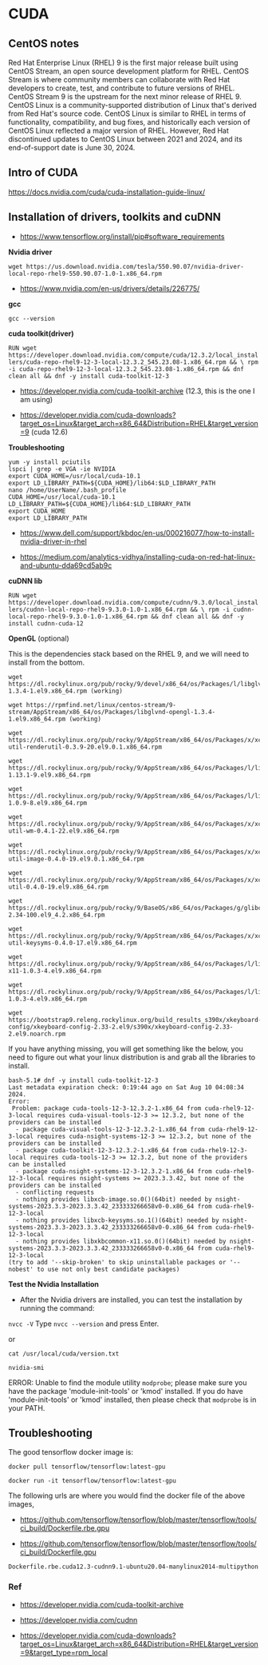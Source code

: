 # CUDA

## CentOS notes

Red Hat Enterprise Linux (RHEL) 9 is the first major release built using CentOS Stream, an open source development platform for RHEL. CentOS Stream is where community members can collaborate with Red Hat developers to create, test, and contribute to future versions of RHEL. CentOS Stream 9 is the upstream for the next minor release of RHEL 9. 
CentOS Linux is a community-supported distribution of Linux that's derived from Red Hat's source code. CentOS Linux is similar to RHEL in terms of functionality, compatibility, and bug fixes, and historically each version of CentOS Linux reflected a major version of RHEL. However, Red Hat discontinued updates to CentOS Linux between 2021 and 2024, and its end-of-support date is June 30, 2024.

## Intro of CUDA

https://docs.nvidia.com/cuda/cuda-installation-guide-linux/

## Installation of drivers, toolkits and cuDNN

* https://www.tensorflow.org/install/pip#software_requirements

**Nvidia driver**

`wget https://us.download.nvidia.com/tesla/550.90.07/nvidia-driver-local-repo-rhel9-550.90.07-1.0-1.x86_64.rpm`

* https://www.nvidia.com/en-us/drivers/details/226775/

**gcc**

`gcc --version`

**cuda toolkit(driver)**

`RUN wget https://developer.download.nvidia.com/compute/cuda/12.3.2/local_installers/cuda-repo-rhel9-12-3-local-12.3.2_545.23.08-1.x86_64.rpm && \
    rpm -i cuda-repo-rhel9-12-3-local-12.3.2_545.23.08-1.x86_64.rpm && dnf clean all && dnf -y install cuda-toolkit-12-3`

* https://developer.nvidia.com/cuda-toolkit-archive (12.3, this is the one I am using)

* https://developer.nvidia.com/cuda-downloads?target_os=Linux&target_arch=x86_64&Distribution=RHEL&target_version=9 (cuda 12.6)

**Troubleshooting**

```shell
yum -y install pciutils
lspci | grep -e VGA -ie NVIDIA
export CUDA_HOME=/usr/local/cuda-10.1
export LD_LIBRARY_PATH=${CUDA_HOME}/lib64:$LD_LIBRARY_PATH
nano /home/UserName/.bash_profile
CUDA_HOME=/usr/local/cuda-10.1
LD_LIBRARY_PATH=${CUDA_HOME}/lib64:$LD_LIBRARY_PATH
export CUDA_HOME
export LD_LIBRARY_PATH
```

* https://www.dell.com/support/kbdoc/en-us/000216077/how-to-install-nvidia-driver-in-rhel

* https://medium.com/analytics-vidhya/installing-cuda-on-red-hat-linux-and-ubuntu-dda69cd5ab9c

**cuDNN lib**

`RUN wget https://developer.download.nvidia.com/compute/cudnn/9.3.0/local_installers/cudnn-local-repo-rhel9-9.3.0-1.0-1.x86_64.rpm && \
    rpm -i cudnn-local-repo-rhel9-9.3.0-1.0-1.x86_64.rpm && dnf clean all && dnf -y install cudnn-cuda-12`

**OpenGL** (optional)

This is the dependencies stack based on the RHEL 9, and we will need to install from the bottom.

```shell
wget https://dl.rockylinux.org/pub/rocky/9/devel/x86_64/os/Packages/l/libglvnd-1.3.4-1.el9.x86_64.rpm (working)

wget https://rpmfind.net/linux/centos-stream/9-stream/AppStream/x86_64/os/Packages/libglvnd-opengl-1.3.4-1.el9.x86_64.rpm (working)

wget https://dl.rockylinux.org/pub/rocky/9/AppStream/x86_64/os/Packages/x/xcb-util-renderutil-0.3.9-20.el9.0.1.x86_64.rpm

wget https://dl.rockylinux.org/pub/rocky/9/AppStream/x86_64/os/Packages/l/libxcb-1.13.1-9.el9.x86_64.rpm

wget https://dl.rockylinux.org/pub/rocky/9/AppStream/x86_64/os/Packages/l/libXau-1.0.9-8.el9.x86_64.rpm

wget https://dl.rockylinux.org/pub/rocky/9/AppStream/x86_64/os/Packages/x/xcb-util-wm-0.4.1-22.el9.x86_64.rpm

wget https://dl.rockylinux.org/pub/rocky/9/AppStream/x86_64/os/Packages/x/xcb-util-image-0.4.0-19.el9.0.1.x86_64.rpm

wget https://dl.rockylinux.org/pub/rocky/9/AppStream/x86_64/os/Packages/x/xcb-util-0.4.0-19.el9.x86_64.rpm

wget https://dl.rockylinux.org/pub/rocky/9/BaseOS/x86_64/os/Packages/g/glibc-2.34-100.el9_4.2.x86_64.rpm

wget https://dl.rockylinux.org/pub/rocky/9/AppStream/x86_64/os/Packages/x/xcb-util-keysyms-0.4.0-17.el9.x86_64.rpm

wget https://dl.rockylinux.org/pub/rocky/9/AppStream/x86_64/os/Packages/l/libxkbcommon-x11-1.0.3-4.el9.x86_64.rpm

wget https://dl.rockylinux.org/pub/rocky/9/AppStream/x86_64/os/Packages/l/libxkbcommon-1.0.3-4.el9.x86_64.rpm

wget https://bootstrap9.releng.rockylinux.org/build_results_s390x/xkeyboard-config/xkeyboard-config-2.33-2.el9/s390x/xkeyboard-config-2.33-2.el9.noarch.rpm

```

If you have anything missing, you will get something like the below, you need to figure out what your linux distribution is and grab all the libraries to install.

```shell
bash-5.1# dnf -y install cuda-toolkit-12-3
Last metadata expiration check: 0:19:44 ago on Sat Aug 10 04:08:34 2024.
Error: 
 Problem: package cuda-tools-12-3-12.3.2-1.x86_64 from cuda-rhel9-12-3-local requires cuda-visual-tools-12-3 >= 12.3.2, but none of the providers can be installed
  - package cuda-visual-tools-12-3-12.3.2-1.x86_64 from cuda-rhel9-12-3-local requires cuda-nsight-systems-12-3 >= 12.3.2, but none of the providers can be installed
  - package cuda-toolkit-12-3-12.3.2-1.x86_64 from cuda-rhel9-12-3-local requires cuda-tools-12-3 >= 12.3.2, but none of the providers can be installed
  - package cuda-nsight-systems-12-3-12.3.2-1.x86_64 from cuda-rhel9-12-3-local requires nsight-systems >= 2023.3.3.42, but none of the providers can be installed
  - conflicting requests
  - nothing provides libxcb-image.so.0()(64bit) needed by nsight-systems-2023.3.3-2023.3.3.42_233333266658v0-0.x86_64 from cuda-rhel9-12-3-local
  - nothing provides libxcb-keysyms.so.1()(64bit) needed by nsight-systems-2023.3.3-2023.3.3.42_233333266658v0-0.x86_64 from cuda-rhel9-12-3-local
  - nothing provides libxkbcommon-x11.so.0()(64bit) needed by nsight-systems-2023.3.3-2023.3.3.42_233333266658v0-0.x86_64 from cuda-rhel9-12-3-local
(try to add '--skip-broken' to skip uninstallable packages or '--nobest' to use not only best candidate packages)
```

**Test the Nvidia Installation**

* After the Nvidia drivers are installed, you can test the installation by running the command:

`nvcc -V`
Type `nvcc --version` and press Enter.

or

`cat /usr/local/cuda/version.txt`

`nvidia-smi`

ERROR: Unable to find the module utility `modprobe`; please make sure you have the package 'module-init-tools' or 'kmod' installed.  If you do have 'module-init-tools' or 'kmod' installed, then please check that `modprobe` is in your PATH.

## Troubleshooting

The good tensorflow docker image is: 

`docker pull tensorflow/tensorflow:latest-gpu`

`docker run -it tensorflow/tensorflow:latest-gpu`

The following urls are where you would find the docker file of the above images,

* https://github.com/tensorflow/tensorflow/blob/master/tensorflow/tools/ci_build/Dockerfile.rbe.gpu

* https://github.com/tensorflow/tensorflow/blob/master/tensorflow/tools/ci_build/Dockerfile.gpu

`Dockerfile.rbe.cuda12.3-cudnn9.1-ubuntu20.04-manylinux2014-multipython`

### Ref

* https://developer.nvidia.com/cuda-toolkit-archive

* https://developer.nvidia.com/cudnn

* https://developer.nvidia.com/cuda-downloads?target_os=Linux&target_arch=x86_64&Distribution=RHEL&target_version=9&target_type=rpm_local